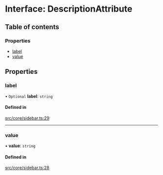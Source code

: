 # Interface: DescriptionAttribute

## Table of contents

### Properties

- [label](../wiki/DescriptionAttribute#label)
- [value](../wiki/DescriptionAttribute#value)

## Properties

### label

• `Optional` **label**: `string`

#### Defined in

[src/core/sidebar.ts:29](https://github.com/decisively-io/interview-sdk/blob/4eec9a19760741f59f131856d1e1811e232ea805/src/core/sidebar.ts#L29)

___

### value

• **value**: `string`

#### Defined in

[src/core/sidebar.ts:28](https://github.com/decisively-io/interview-sdk/blob/4eec9a19760741f59f131856d1e1811e232ea805/src/core/sidebar.ts#L28)
